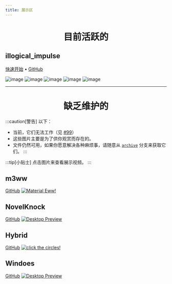 ```yaml
---
title: 展示区
---
```


<div align="center">
    <h1>目前活跃的</h1>
</div>

## illogical_impulse
[快速开始](../../i-i/01setup)    •    [GitHub](https://github.com/end-4/dots-hyprland)

![image](/dots-hyprland-wiki/screenshots/i-i.1.png)
![image](/dots-hyprland-wiki/screenshots/i-i.2.png)
![image](/dots-hyprland-wiki/screenshots/i-i.3.png)
![image](/dots-hyprland-wiki/screenshots/i-i.4.png)
![image](/dots-hyprland-wiki/screenshots/i-i.5.png)

---

<div align="center">
    <h1>缺乏维护的</h1>
</div>

:::caution[警告]
以下：
- 当前，它们无法工作（见 [#99](https://github.com/end-4/dots-hyprland/issues/99)）
- 这些图片主要是为了供你观赏而存在的。
- 文件仍然可用，如果你愿意解决各种麻烦事，请随意从 [`archive`](https://github.com/end-4/dots-hyprland/tree/archive) 分支来获取它们。
:::

:::tip[小贴士]
点击图片来查看展示视频。
:::

## m3ww
[GitHub](https://github.com/end-4/dots-hyprland/tree/archive)
<a href="https://streamable.com/85ch8x">
 <img src="/dots-hyprland-wiki/screenshots/m3ww.1.png" alt="Material Eww!">
</a>

## NovelKnock
[GitHub](https://github.com/end-4/dots-hyprland/tree/archive)
<a href="https://streamable.com/7vo61k">
 <img src="/dots-hyprland-wiki/screenshots/n-k.1.png" alt="Desktop Preview">
</a>

## Hybrid
[GitHub](https://github.com/end-4/dots-hyprland/tree/archive)
<a href="https://streamable.com/4oogot">
 <img src="/dots-hyprland-wiki/screenshots/hybrid.1.png" alt="click the circles!">
</a>

## Windoes
[GitHub](https://github.com/end-4/dots-hyprland/tree/archive)
<a href="https://streamable.com/5qx614">
 <img src="/dots-hyprland-wiki/screenshots/windoes.1.png" alt="Desktop Preview">
</a>
